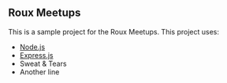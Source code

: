 ## Roux Meetups

This is a sample project for the Roux Meetups. This project uses:

- [Node.js](http://nodejs.org)
- [Express.js](http://expressjs.com/)
- Sweat & Tears
- Another line